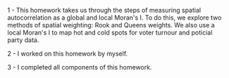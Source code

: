 1 - This homework takes us through the steps of measuring spatial autocorrelation as a global and local Moran's I. To do this, we explore two methods of spatial weighting: Rook and Queens weights. We also use a local Moran's I to map hot and cold spots for voter turnour and poticial party data.

2 - I worked on this homework by myself.

3 - I completed all components of this homework.
